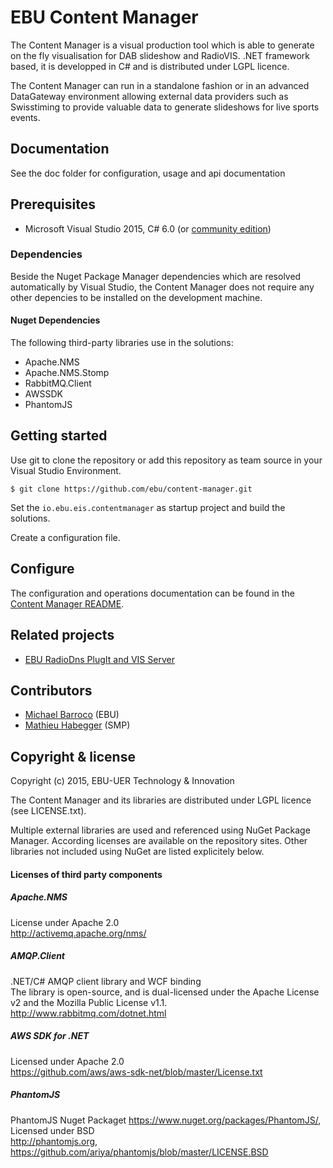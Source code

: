 EBU Content Manager
===================

The Content Manager is a visual production tool which is able to generate on the fly 
visualisation for DAB slideshow and RadioVIS. 
.NET framework based, it is developped in C# and is distributed under LGPL licence.

The Content Manager can run in a standalone fashion or in an advanced DataGateway environment
allowing external data providers such as Swisstiming to provide valuable data to generate
slideshows for live sports events.

## Documentation

See the	doc folder for configuration, usage and api documentation

## Prerequisites

* Microsoft Visual Studio 2015, C# 6.0 
(or [community edition](https://www.visualstudio.com/en-us/products/visual-studio-community-vs.aspx))

### Dependencies

Beside the Nuget Package Manager dependencies which are resolved automatically by Visual Studio, the Content Manager
does not require any other depencies to be installed on the development machine.

#### Nuget Dependencies

The following third-party libraries use in the solutions:

* Apache.NMS
* Apache.NMS.Stomp
* RabbitMQ.Client
* AWSSDK
* PhantomJS


## Getting started

Use git to clone the repository or add this repository as team source in your Visual Studio Environment.

    $ git clone https://github.com/ebu/content-manager.git

Set the `io.ebu.eis.contentmanager` as startup project and build the solutions.

Create a configuration file.

## Configure

The configuration and operations documentation can be found in the 
[Content Manager README](io.ebu.eis.contentmanager/README.md).

## Related projects

* [EBU RadioDns PlugIt and VIS Server](https://github.com/ebu/radiodns-plugit)

## Contributors

* [Michael Barroco](https://github.com/barroco) (EBU)
* [Mathieu Habegger](https://github.com/mhabegger) (SMP)


## Copyright & license

Copyright (c) 2015, EBU-UER Technology & Innovation

The Content Manager and its libraries are distributed under LGPL licence (see LICENSE.txt).

Multiple external libraries are used and referenced using NuGet Package Manager.
According licenses are available on the repository sites. 
Other libraries not included using NuGet are listed explicitely below.

#### Licenses of third party components

##### Apache.NMS
License under Apache 2.0  
http://activemq.apache.org/nms/

##### AMQP.Client
.NET/C# AMQP client library and WCF binding  
The library is open-source, and is dual-licensed under the Apache License v2 and the Mozilla Public License v1.1.  
http://www.rabbitmq.com/dotnet.html

##### AWS SDK for .NET
Licensed under Apache 2.0  
https://github.com/aws/aws-sdk-net/blob/master/License.txt

##### PhantomJS
PhantomJS Nuget Packaget https://www.nuget.org/packages/PhantomJS/,   
Licensed under BSD  
http://phantomjs.org, https://github.com/ariya/phantomjs/blob/master/LICENSE.BSD

